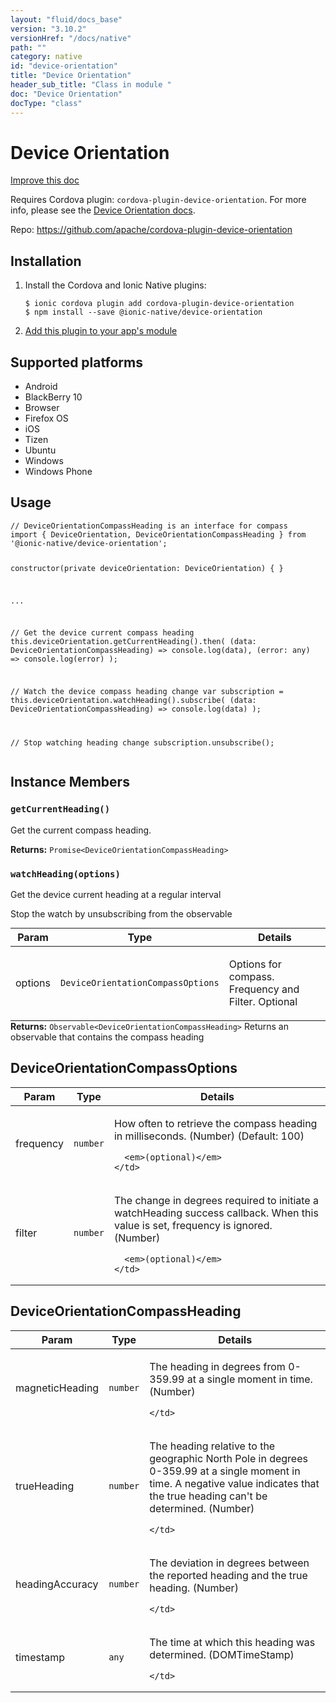 ```yaml
---
layout: "fluid/docs_base"
version: "3.10.2"
versionHref: "/docs/native"
path: ""
category: native
id: "device-orientation"
title: "Device Orientation"
header_sub_title: "Class in module "
doc: "Device Orientation"
docType: "class"
---
```


<h1 class="api-title">Device Orientation</h1>

<a class="improve-v2-docs" href="http://github.com/driftyco/ionic-native/edit/master/src/@ionic-native/plugins/device-orientation/index.ts#L40">
  Improve this doc
</a>






<p>Requires Cordova plugin: <code>cordova-plugin-device-orientation</code>. For more info, please see the <a href="https://github.com/apache/cordova-plugin-device-orientation">Device Orientation docs</a>.</p>


<p>Repo:
  <a href="https://github.com/apache/cordova-plugin-device-orientation">
    https://github.com/apache/cordova-plugin-device-orientation
  </a>
</p>


<h2>Installation</h2>
<ol class="installation">
  <li>Install the Cordova and Ionic Native plugins:<br>
    <pre><code class="nohighlight">$ ionic cordova plugin add cordova-plugin-device-orientation
$ npm install --save @ionic-native/device-orientation
</code></pre>
  </li>
  <li><a href="https://ionicframework.com/docs/native/#Add_Plugins_to_Your_App_Module">Add this plugin to your app's module</a></li>
</ol>



<h2>Supported platforms</h2>
<ul>
  <li>Android</li><li>BlackBerry 10</li><li>Browser</li><li>Firefox OS</li><li>iOS</li><li>Tizen</li><li>Ubuntu</li><li>Windows</li><li>Windows Phone</li>
</ul>






<h2>Usage</h2>
<pre><code class="lang-typescript">// DeviceOrientationCompassHeading is an interface for compass
import { DeviceOrientation, DeviceOrientationCompassHeading } from &#39;@ionic-native/device-orientation&#39;;

constructor(private deviceOrientation: DeviceOrientation) { }

...

// Get the device current compass heading
this.deviceOrientation.getCurrentHeading().then(
  (data: DeviceOrientationCompassHeading) =&gt; console.log(data),
  (error: any) =&gt; console.log(error)
);

// Watch the device compass heading change
var subscription = this.deviceOrientation.watchHeading().subscribe(
  (data: DeviceOrientationCompassHeading) =&gt; console.log(data)
);

// Stop watching heading change
subscription.unsubscribe();
</code></pre>








<h2>Instance Members</h2>
<h3><a class="anchor" name="getCurrentHeading" href="#getCurrentHeading"></a><code>getCurrentHeading()</code></h3>


Get the current compass heading.


<div class="return-value" markdown="1">
  <i class="icon ion-arrow-return-left"></i>
  <b>Returns:</b> <code>Promise&lt;DeviceOrientationCompassHeading&gt;</code> 
</div><h3><a class="anchor" name="watchHeading" href="#watchHeading"></a><code>watchHeading(options)</code></h3>




Get the device current heading at a regular interval

Stop the watch by unsubscribing from the observable
<table class="table param-table" style="margin:0;">
  <thead>
  <tr>
    <th>Param</th>
    <th>Type</th>
    <th>Details</th>
  </tr>
  </thead>
  <tbody>
  <tr>
    <td>
      options</td>
    <td>
      <code>DeviceOrientationCompassOptions</code>
    </td>
    <td>
      <p>Options for compass. Frequency and Filter. Optional</p>
</td>
  </tr>
  </tbody>
</table>

<div class="return-value" markdown="1">
  <i class="icon ion-arrow-return-left"></i>
  <b>Returns:</b> <code>Observable&lt;DeviceOrientationCompassHeading&gt;</code> Returns an observable that contains the compass heading
</div>





<h2><a class="anchor" name="DeviceOrientationCompassOptions" href="#DeviceOrientationCompassOptions"></a>DeviceOrientationCompassOptions</h2>

<table class="table param-table" style="margin:0;">
  <thead>
  <tr>
    <th>Param</th>
    <th>Type</th>
    <th>Details</th>
  </tr>
  </thead>
  <tbody>
  
  <tr>
    <td>
      frequency
    </td>
    <td>
      <code>number</code>
    </td>
    <td>
      <p>How often to retrieve the compass heading in milliseconds. (Number) (Default: 100)</p>

      <em>(optional)</em>
    </td>
  </tr>
  
  <tr>
    <td>
      filter
    </td>
    <td>
      <code>number</code>
    </td>
    <td>
      <p>The change in degrees required to initiate a watchHeading success callback. When this value is set, frequency is ignored. (Number)</p>

      <em>(optional)</em>
    </td>
  </tr>
  
  </tbody>
</table>


<h2><a class="anchor" name="DeviceOrientationCompassHeading" href="#DeviceOrientationCompassHeading"></a>DeviceOrientationCompassHeading</h2>

<table class="table param-table" style="margin:0;">
  <thead>
  <tr>
    <th>Param</th>
    <th>Type</th>
    <th>Details</th>
  </tr>
  </thead>
  <tbody>
  
  <tr>
    <td>
      magneticHeading
    </td>
    <td>
      <code>number</code>
    </td>
    <td>
      <p>The heading in degrees from 0-359.99 at a single moment in time. (Number)</p>

      
    </td>
  </tr>
  
  <tr>
    <td>
      trueHeading
    </td>
    <td>
      <code>number</code>
    </td>
    <td>
      <p>The heading relative to the geographic North Pole in degrees 0-359.99 at a single moment in time. A negative value indicates that the true heading can&#39;t be determined. (Number)</p>

      
    </td>
  </tr>
  
  <tr>
    <td>
      headingAccuracy
    </td>
    <td>
      <code>number</code>
    </td>
    <td>
      <p>The deviation in degrees between the reported heading and the true heading. (Number)</p>

      
    </td>
  </tr>
  
  <tr>
    <td>
      timestamp
    </td>
    <td>
      <code>any</code>
    </td>
    <td>
      <p>The time at which this heading was determined. (DOMTimeStamp)</p>

      
    </td>
  </tr>
  
  </tbody>
</table>





